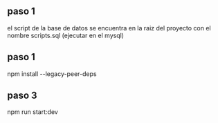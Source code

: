 ## paso 1
el script de la base de datos se encuentra en la raiz del proyecto con el nombre scripts.sql (ejecutar en el mysql)

## paso 1
npm install --legacy-peer-deps

## paso 3
npm run start:dev